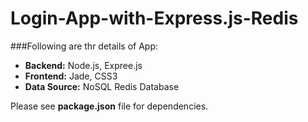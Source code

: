 # Login-App-with-Express.js-Redis

###Following are thr details of App:
* **Backend:** Node.js, Expree.js 
* **Frontend:** Jade, CSS3 
* **Data Source:** NoSQL Redis Database

Please see **package.json** file for dependencies.
